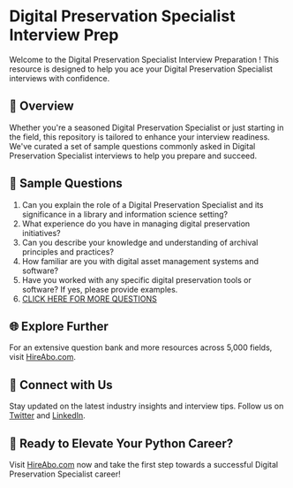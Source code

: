 # Digital Preservation Specialist Interview Prep

Welcome to the Digital Preservation Specialist Interview Preparation ! This resource is designed to help you ace your Digital Preservation Specialist interviews with confidence.

## 🚀 Overview

Whether you're a seasoned Digital Preservation Specialist or just starting in the field, this repository is tailored to enhance your interview readiness. We've curated a set of sample questions commonly asked in Digital Preservation Specialist interviews to help you prepare and succeed.

## 📝 Sample Questions

1. Can you explain the role of a Digital Preservation Specialist and its significance in a library and information science setting?
2. What experience do you have in managing digital preservation initiatives?
3. Can you describe your knowledge and understanding of archival principles and practices?
4. How familiar are you with digital asset management systems and software?
5. Have you worked with any specific digital preservation tools or software? If yes, please provide examples.
6. [CLICK HERE FOR MORE QUESTIONS](https://hireabo.com/job/18_1_28/Digital%20Preservation%20Specialist)

## 🌐 Explore Further

For an extensive question bank and more resources across 5,000 fields, visit [HireAbo.com](https://www.hireabo.com).

## 📱 Connect with Us

Stay updated on the latest industry insights and interview tips. Follow us on [Twitter](https://twitter.com/hireabo) and [LinkedIn](https://www.linkedin.com/in/hire-abo-3609972a8/).

## 🚀 Ready to Elevate Your Python Career?

Visit [HireAbo.com](https://www.hireabo.com) now and take the first step towards a successful Digital Preservation Specialist career!